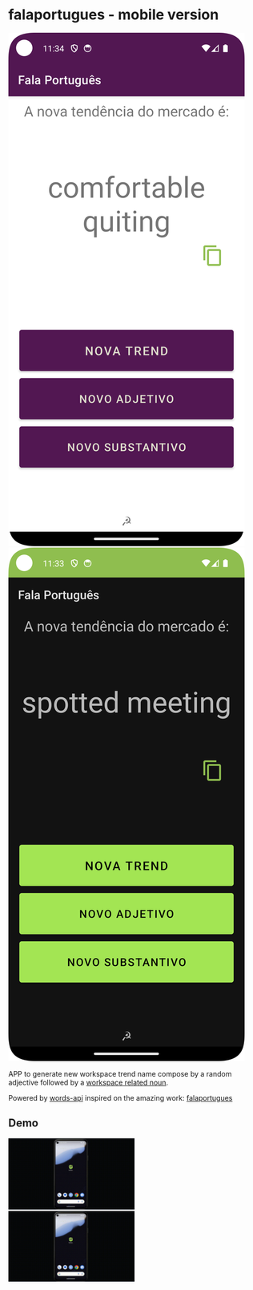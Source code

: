 # falaportugues - mobile version

![light screenshot](./assets/Screenshot_light.png) ![dark screenshot](./assets/Screenshot_dark.png)

APP to generate new workspace trend name compose
by a random adjective followed by a [workspace related noun](./app/src/main/assets/job-nouns.json).

Powered by [words-api](https://github.com/dulldesk/words-api)
inspired on the amazing work: [falaportugues](https://github.com/JMoicano/falaportugues)

## Demo

<img alt="light mode" src="./assets/demo-light-mode.gif" width="50%" height="50%"/>

<img alt="dark mode" src="./assets/demo-dark-mode.gif" width="50%" height="50%" />
